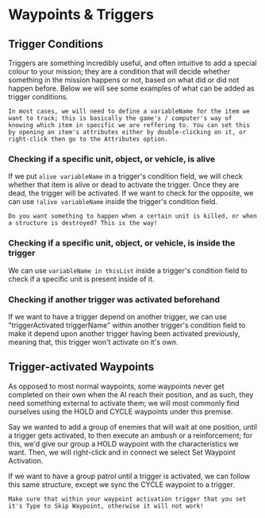 # Waypoints & Triggers

## Trigger Conditions
Triggers are something incredibly useful, and often intuitive to add a special colour to your mission; they are a condition that will decide whether something in the mission happens or not, based on what did or did not happen before. Below we will see some examples of what can be added as trigger conditions.

```admonish warning title="Warning"
In most cases, we will need to define a variableName for the item we want to track; this is basically the game's / computer's way of knowing which item in specific we are reffering to. You can set this by opening an item's attributes either by double-clicking on it, or right-click then go to the Attributes option.
```

### Checking if a specific unit, object, or vehicle, is alive
If we put `alive variableName` in a trigger's condition field, we will check whether that item is alive or dead to activate the trigger. Once they are dead, the trigger will be activated. If we want to check for the opposite, we can use `!alive variableName` inside the trigger's condition field.

```admonish info
Do you want something to happen when a certain unit is killed, or when a structure is destroyed? This is the way!
```

### Checking if a specific unit, object, or vehicle, is inside the trigger
We can use `variableName in thisList` inside a trigger's condition field to check if a specific unit is present inside of it.

### Checking if another trigger was activated beforehand
If we want to have a trigger depend on another trigger, we can use "triggerActivated triggerName" within another trigger's condition field to make it depend upon another trigger having been activated previously, meaning that, this trigger won't activate on it's own.

## Trigger-activated Waypoints
As opposed to most normal waypoints, some waypoints never get completed on their own when the AI reach their position, and as such, they need something external to activate them; we will most commonly find ourselves using the HOLD and CYCLE waypoints under this premise.

Say we wanted to add a group of enemies that will wait at one position, until a trigger gets activated, to then execute an ambush or a reinforcement; for this, we'd give our group a HOLD waypoint with the characteristics we want. Then, we will right-click and in connect we select Set Waypoint Activation.

If we want to have a group patrol until a trigger is activated, we can follow this same structure, except we sync the CYCLE waypoint to a trigger.

```admonish warning title="Warning"
Make sure that within your waypoint activation trigger that you set it's Type to Skip Waypoint, otherwise it will not work!
```